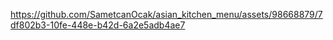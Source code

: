 

https://github.com/SametcanOcak/asian_kitchen_menu/assets/98668879/7df802b3-10fe-448e-b42d-6a2e5adb4ae7

